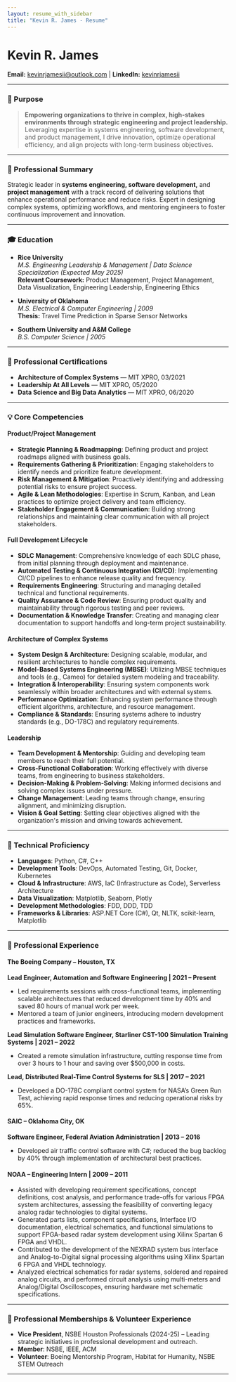 ```yaml
---
layout: resume_with_sidebar
title: "Kevin R. James - Resume"
---
```


<div class="header">
  <h1>Kevin R. James</h1>
  <p>
    <strong>Email:</strong> <a href="mailto:kevinrjamesii@outlook.com">kevinrjamesii@outlook.com</a> |
    <strong>LinkedIn:</strong> <a href="https://www.linkedin.com/in/kevinrjamesii" target="_blank">kevinrjamesii</a>
  </p>
</div>

---

### 🎯 Purpose
> **Empowering organizations to thrive in complex, high-stakes environments through strategic engineering and project leadership.**  
> Leveraging expertise in systems engineering, software development, and product management, I drive innovation, optimize operational efficiency, and align projects with long-term business objectives.

---

### 💼 Professional Summary
Strategic leader in **systems engineering, software development,** and **project management** with a track record of delivering solutions that enhance operational performance and reduce risks. Expert in designing complex systems, optimizing workflows, and mentoring engineers to foster continuous improvement and innovation.

---

### 🎓 Education

- **Rice University**  
  *M.S. Engineering Leadership & Management | Data Science Specialization (Expected May 2025)*  
  **Relevant Coursework:** Product Management, Project Management, Data Visualization, Engineering Leadership, Engineering Ethics

- **University of Oklahoma**  
  *M.S. Electrical & Computer Engineering | 2009*  
  **Thesis:** Travel Time Prediction in Sparse Sensor Networks

- **Southern University and A&M College**  
  *B.S. Computer Science | 2005*  

---

### 📜 Professional Certifications
- **Architecture of Complex Systems** — MIT XPRO, 03/2021  
- **Leadership At All Levels** — MIT XPRO, 05/2020  
- **Data Science and Big Data Analytics** — MIT XPRO, 06/2020  

---

### 💡 Core Competencies

#### Product/Project Management
- **Strategic Planning & Roadmapping**: Defining product and project roadmaps aligned with business goals.
- **Requirements Gathering & Prioritization**: Engaging stakeholders to identify needs and prioritize feature development.
- **Risk Management & Mitigation**: Proactively identifying and addressing potential risks to ensure project success.
- **Agile & Lean Methodologies**: Expertise in Scrum, Kanban, and Lean practices to optimize project delivery and team efficiency.
- **Stakeholder Engagement & Communication**: Building strong relationships and maintaining clear communication with all project stakeholders.

#### Full Development Lifecycle
- **SDLC Management**: Comprehensive knowledge of each SDLC phase, from initial planning through deployment and maintenance.
- **Automated Testing & Continuous Integration (CI/CD)**: Implementing CI/CD pipelines to enhance release quality and frequency.
- **Requirements Engineering**: Structuring and managing detailed technical and functional requirements.
- **Quality Assurance & Code Review**: Ensuring product quality and maintainability through rigorous testing and peer reviews.
- **Documentation & Knowledge Transfer**: Creating and managing clear documentation to support handoffs and long-term project sustainability.

#### Architecture of Complex Systems
- **System Design & Architecture**: Designing scalable, modular, and resilient architectures to handle complex requirements.
- **Model-Based Systems Engineering (MBSE)**: Utilizing MBSE techniques and tools (e.g., Cameo) for detailed system modeling and traceability.
- **Integration & Interoperability**: Ensuring system components work seamlessly within broader architectures and with external systems.
- **Performance Optimization**: Enhancing system performance through efficient algorithms, architecture, and resource management.
- **Compliance & Standards**: Ensuring systems adhere to industry standards (e.g., DO-178C) and regulatory requirements.

#### Leadership
- **Team Development & Mentorship**: Guiding and developing team members to reach their full potential.
- **Cross-Functional Collaboration**: Working effectively with diverse teams, from engineering to business stakeholders.
- **Decision-Making & Problem-Solving**: Making informed decisions and solving complex issues under pressure.
- **Change Management**: Leading teams through change, ensuring alignment, and minimizing disruption.
- **Vision & Goal Setting**: Setting clear objectives aligned with the organization's mission and driving towards achievement.

---

### 🔧 Technical Proficiency

- **Languages**: Python, C#, C++  
- **Development Tools**: DevOps, Automated Testing, Git, Docker, Kubernetes  
- **Cloud & Infrastructure**: AWS, IaC (Infrastructure as Code), Serverless Architecture  
- **Data Visualization**: Matplotlib, Seaborn, Plotly  
- **Development Methodologies**: FDD, DDD, TDD  
- **Frameworks & Libraries**: ASP.NET Core (C#), Qt, NLTK, scikit-learn, Matplotlib

---

### 👔 Professional Experience

#### The Boeing Company – Houston, TX

**Lead Engineer, Automation and Software Engineering | 2021 – Present**  
- Led requirements sessions with cross-functional teams, implementing scalable architectures that reduced development time by 40% and saved 80 hours of manual work per week.  
- Mentored a team of junior engineers, introducing modern development practices and frameworks.

**Lead Simulation Software Engineer, Starliner CST-100 Simulation Training Systems | 2021 – 2022**  
- Created a remote simulation infrastructure, cutting response time from over 3 hours to 1 hour and saving over $500,000 in costs.

**Lead, Distributed Real-Time Control Systems for SLS | 2017 – 2021**  
- Developed a DO-178C compliant control system for NASA’s Green Run Test, achieving rapid response times and reducing operational risks by 65%.

#### SAIC – Oklahoma City, OK

**Software Engineer, Federal Aviation Administration | 2013 – 2016**  
- Developed air traffic control software with C#; reduced the bug backlog by 40% through implementation of architectural best practices.

#### NOAA – Engineering Intern | 2009 – 2011  
- Assisted with developing requirement specifications, concept definitions, cost analysis, and performance trade-offs for various FPGA system architectures, assessing the feasibility of converting legacy analog radar technologies to digital systems.  
- Generated parts lists, component specifications, Interface I/O documentation, electrical schematics, and functional simulations to support FPGA-based radar system development using Xilinx Spartan 6 FPGA and VHDL.  
- Contributed to the development of the NEXRAD system bus interface and Analog-to-Digital signal processing algorithms using Xilinx Spartan 6 FPGA and VHDL technology.  
- Analyzed electrical schematics for radar systems, soldered and repaired analog circuits, and performed circuit analysis using multi-meters and Analog/Digital Oscilloscopes, ensuring hardware met schematic specifications.

---

### 🤝 Professional Memberships & Volunteer Experience
- **Vice President**, NSBE Houston Professionals (2024-25) – Leading strategic initiatives in professional development and outreach.
- **Member**: NSBE, IEEE, ACM  
- **Volunteer**: Boeing Mentorship Program, Habitat for Humanity, NSBE STEM Outreach  

---
